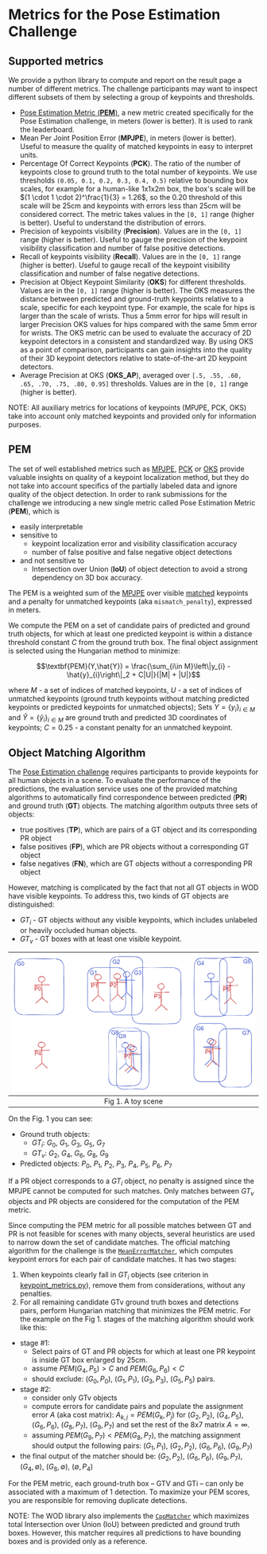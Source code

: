 # Metrics for the Pose Estimation Challenge

## Supported metrics

We provide a python library to compute and report on the result page a number of
different metrics. The challenge participants may want to inspect different
subsets of them by selecting a group of keypoints and thresholds.

- [Pose Estimation Metric (**PEM**)](#PEM), a new metric created specifically
  for the Pose Estimation challenge, in meters (lower is better). It is used to
  rank the leaderboard.
- <a name="mpjpe">Mean Per Joint Position Error (**MPJPE**)</a>, in meters
  (lower is better). Useful to measure the quality of matched keypoints in easy to
  interpret units.
- <a name="pck">Percentage Of Correct Keypoints (**PCK**)</a>. The ratio of the
  number of keypoints close to ground truth to the total number of keypoints. We
  use thresholds `(0.05, 0.1, 0.2, 0.3, 0.4, 0.5)` relative to bounding
  box scales, for example for a human-like 1x1x2m box, the box's scale will be
  $`(1 \cdot 1 \cdot 2)^\frac{1}{3} = 1.26`$, so the $`0.20`$ threshold of this
  scale will be 25cm and keypoints with errors less than 25cm will be considered
  correct. The metric takes values in the `[0, 1]` range (higher is better).
  Useful to understand the distribution of errors.
- Precision of keypoints visibility (**Precision**). Values are
  in the `[0, 1]` range (higher is better). Useful to gauge the precision of the
  keypoint visibility classification and number of false positive detections.
- Recall of keypoints visibility (**Recall**). Values are in the `[0, 1]` range
  (higher is better). Useful to gauge recall of the keypoint visibility
  classification and number of false negative detections.
- <a name="oks">Precision at Object Keypoint Similarity (**OKS**)</a>
  for different thresholds. Values are in the `[0, 1]` range (higher is better).
  The OKS measures the distance between predicted and ground-truth keypoints
  relative to a scale, specific for each keypoint type. For example,
  the scale for hips is larger than the scale of wrists. Thus a 5mm error for
  hips will result in larger Precision OKS values for hips compared with the
  same 5mm error for wrists. The OKS metric can be used to evaluate the accuracy
  of 2D keypoint detectors in a consistent and standardized way. By using OKS as
  a point of comparison, participants can gain insights into the quality of
  their 3D keypoint detectors relative to state-of-the-art 2D keypoint
  detectors.
- Average Precision at OKS (**OKS_AP**), averaged over
  `[.5, .55, .60, .65, .70, .75, .80, 0.95]` thresholds. Values are in the
   `[0, 1]` range (higher is better).


NOTE: All auxiliary metrics for locations of keypoints (MPJPE, PCK, OKS)
take into account only matched keypoints and provided only for information
purposes.


## PEM

The set of well established metrics such as [MPJPE](#mpjpe), [PCK](#pck) or
[OKS](#oks) provide valuable insights on quality of a keypoint localization
method, but they do not take into account specifics of the partially labeled
data and ignore quality of the object detection. In order to rank submissions
for the challenge we introducing a new single metric called Pose Estimation
Metric (**PEM**), which is

- easily interpretable
- sensitive to
  - keypoint localization error and visibility classification accuracy
  - number of false positive and false negative object detections
- and not sensitive to
  - Intersection over Union (**IoU**) of object detection to avoid a strong
  dependency on 3D box accuracy.

The PEM is a weighted sum of the [MPJPE](#mpjpe) over visible
[matched](#object-matching-algorithm) keypoints and a penalty for
unmatched keypoints (aka `mismatch_penalty`), expressed in meters.

We compute the PEM on a set of candidate pairs of predicted and ground truth
objects, for which at least one predicted keypoint is within a distance
threshold constant $`C`$ from the ground truth box. The final object assignment
is selected using the Hungarian method to minimize:

$$\textbf{PEM}(Y,\hat{Y}) = \frac{\sum_{i\in M}\left\|y_{i} -
\hat{y}_{i}\right\|_2 + C|U|}{|M| + |U|}$$

where $`M`$ - a set of indices of matched keypoints, $`U`$ - a set of indices of
unmatched keypoints (ground truth keypoints without matching predicted keypoints
or predicted keypoints for unmatched objects); Sets
$`Y= \left\{y_i\right\}_{i \in M}`$ and
$`\hat{Y} = \left\{\hat{y}_i\right\}_{i \in M}`$ are ground truth
and predicted 3D coordinates of keypoints; $`C=0.25`$ - a constant penalty for
an unmatched keypoint.


## Object Matching Algorithm


The [Pose Estimation challenge](https://waymo.com/open/challenges/2023/pose-estimation/)
requires participants to provide keypoints for all human objects in a scene. To
evaluate the performance of the predictions, the evaluation service uses one of
the provided matching algorithms to automatically find correspondence between
predicted (**PR**) and ground truth (**GT**) objects. The matching algorithm
outputs three sets of objects:


 - true positives (**TP**), which are pairs of a GT object and its corresponding PR object
 - false positives (**FP**), which are PR objects without a corresponding GT object
 - false negatives (**FN**), which are GT objects without a corresponding PR object

However, matching is complicated by the fact that not all GT objects in WOD have
visible keypoints. To address this, two kinds of GT objects are distinguished:

  - $`GT_i`$ - GT objects without any visible keypoints, which includes unlabeled
  or heavily occluded human objects.
  - $`GT_v`$ - GT boxes with at least one
  visible keypoint.

| ![a toy example to illustrate $`GT_v`$ and $`GT_i`$](images/pem_matching_fig.png) |
| :-: |
| Fig 1. A toy scene |

On the Fig. 1 you can see:

- Ground truth objects:
  - $`GT_i`$: $`G_0`$, $`G_1`$, $`G_3`$, $`G_5`$, $`G_7`$
  - $`GT_v`$: $`G_2`$, $`G_4`$, $`G_6`$, $`G_8`$, $`G_9`$
- Predicted objects:
  $`P_0`$, $`P_1`$, $`P_2`$, $`P_3`$, $`P_4`$, $`P_5`$, $`P_6`$, $`P_7`$

If a PR object corresponds to a $`GT_i`$ object, no penalty is assigned since the
MPJPE cannot be computed for such matches. Only matches between $`GT_v`$ objects and
PR objects are considered for the computation of the PEM metric.

Since computing the PEM metric for all possible matches between GT and PR is not
feasible for scenes with many objects, several heuristics are used to narrow
down the set of candidate matches. The official matching algorithm for the
challenge is the
[`MeanErrorMatcher`](src/waymo_open_dataset/metrics/python/keypoint_metrics.py),
which computes keypoint errors for each pair of candidate matches. It has two stages:

  1. When keypoints clearly fall in $`GT_i`$ objects (see criterion in
    [keypoint_metrics.py](src/waymo_open_dataset/metrics/python/keypoint_metrics.py)),
    remove them from considerations, without any penalties.
  2. For all remaining candidate GTv ground truth boxes and detections pairs,
     perform Hungarian matching that minimizes the PEM metric.
For the example on the Fig 1. stages of the matching algorithm should work like
this:

- stage #1:
    - Select pairs of GT and PR objects for which at least one PR keypoint is
      inside GT box enlarged by 25cm.
    - assume $`PEM(G_4, P_5) > C`$ and $`PEM(G_6, P_6) < C`$
    - should exclude: $`(G_0, P_0)`$, $`(G_1, P_1)`$, $`(G_3, P_3)`$,
      $`(G_5, P_5)`$ pairs.
- stage #2:
    - consider only GTv objects
    - compute errors for candidate pairs and populate the assignment error $`A`$
     (aka cost matrix): $`A_{k,j}=PEM(G_k, P_j)`$ for
     $`(G_2, P_2)`$, $`(G_4, P_5)`$, $`(G_6, P_6)`$, $`(G_8, P_7)`$,
     $`(G_9, P_7)`$ and set the rest of the 8x7 matrix $`A=\infty`$.
    - assuming $`PEM(G_9, P_7) < PEM(G_8, P_7)`$, the matching assignment should
     output the following pairs:
      $`(G_1, P_1)`$, $`(G_2, P_2)`$, $`(G_6, P_6)`$, $`(G_9, P_7)`$
- the final output of the matcher should be:
      $`(G_2, P_2)`$, $`(G_6, P_6)`$, $`(G_9, P_7)`$,
      $`(G_4, \emptyset)`$, $`(G_8, \emptyset)`$,
      $`(\emptyset, P_4)`$

For the PEM metric, each ground-truth box – GTV and GTi – can only be
associated with a maximum of 1 detection. To maximize your PEM scores, you are
responsible for removing duplicate detections.

NOTE: The WOD library also implements the [`CppMatcher`](src/waymo_open_dataset/metrics/python/keypoint_metrics.py)
which maximizes total Intersection over Union (IoU) between predicted and ground
truth boxes. However, this matcher requires all predictions to have bounding
boxes and is provided only as a reference.